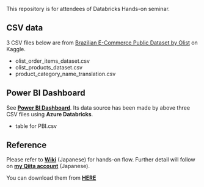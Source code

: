 This repository is for attendees of Databricks Hands-on seminar.

## CSV data
3 CSV files below are from [Brazilian E-Commerce Public Dataset by Olist](https://www.kaggle.com/olistbr/brazilian-ecommerce) on Kaggle. 

- olist_order_items_dataset.csv
- olist_products_dataset.csv
- product_category_name_translation.csv

## Power BI Dashboard
See [**Power BI Dashboard**](https://app.powerbi.com/view?r=eyJrIjoiOGFmOTM5NDEtNTZkMi00MmYxLWFmZDAtYzgzNWYxNjFlN2FlIiwidCI6IjYxNTc5NTU5LWNiM2EtNGZmYy1hOTVmLTkwNzYzMmJhNDRlOCJ9). Its data source has been made by above three CSV files using **Azure Databricks**.

- table for PBI.csv

## Reference
Please refer to [**Wiki**](https://github.com/catetin/Databricks_Handson_Seminar/wiki) (Japanese) for hands-on flow.
Further detail will follow on [**my Qiita account**](https://qiita.com/Catetin0310) (Japanese).

You can download them from [**HERE**](https://github.com/catetin/Databricks_Handson_Seminar/archive/master.zip)